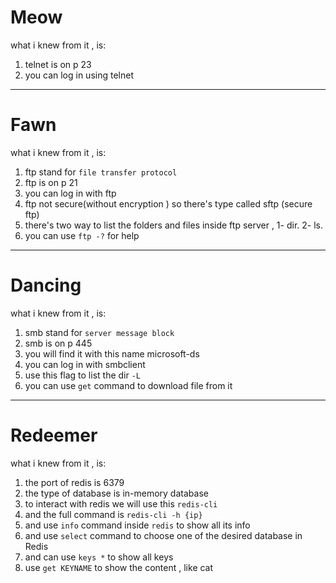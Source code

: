 # **Meow**
what i knew from it , is:
1. telnet is on p 23
2. you can log in using telnet
-------------------------------------------
# **Fawn**
what i knew from it , is:
1. ftp stand for `file transfer protocol`
2. ftp is on p 21
3. you can log in with ftp
4. ftp not secure(without encryption  ) so there's type called sftp (secure ftp)
5. there's two way to list the folders and files inside ftp server , 1- dir. 2- ls. 
6. you can use `ftp -?` for help
----------------------


# **Dancing**
what i knew from it , is:
1. smb stand for `server message block`
2. smb is on p 445
3. you will find it with this name microsoft-ds
4. you can log in with smbclient
5. use this flag to list the dir `-L`
6. you can use `get` command to download file from it

----------------------------

# **Redeemer**
what i knew from it , is:
1. the port of redis is 6379
2. the type of database is in-memory database
3. to interact with redis we will use this `redis-cli`
4. and the full command is `redis-cli -h {ip}`
5. and use `info` command inside `redis` to show all its info
6. and use `select` command to choose one of the desired database in Redis
7. and can use `keys *` to show all keys 
8. use `get KEYNAME` to show the content , like cat

